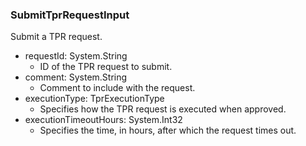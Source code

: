 ### SubmitTprRequestInput
Submit a TPR request.

- requestId: System.String
  - ID of the TPR request to submit.
- comment: System.String
  - Comment to include with the request.
- executionType: TprExecutionType
  - Specifies how the TPR request is executed when approved.
- executionTimeoutHours: System.Int32
  - Specifies the time, in hours, after which the request times out.
